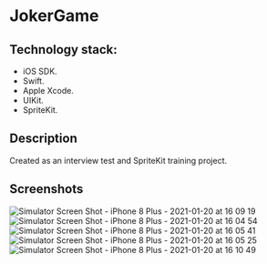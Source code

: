 # JokerGame

## Technology stack:
- iOS SDK.
- Swift.
- Apple Xcode.
- UIKit.
- SpriteKit.

## Description

Created as an interview test and SpriteKit training project.

## Screenshots

![Simulator Screen Shot - iPhone 8 Plus - 2021-01-20 at 16 09 19](https://user-images.githubusercontent.com/58864573/105179056-e0efaf80-5b39-11eb-9157-268d9c863795.png)
![Simulator Screen Shot - iPhone 8 Plus - 2021-01-20 at 16 04 54](https://user-images.githubusercontent.com/58864573/105179083-e77e2700-5b39-11eb-9654-685785ba5d98.png)
![Simulator Screen Shot - iPhone 8 Plus - 2021-01-20 at 16 05 41](https://user-images.githubusercontent.com/58864573/105179097-ebaa4480-5b39-11eb-916f-c7a4129b72a1.png)
![Simulator Screen Shot - iPhone 8 Plus - 2021-01-20 at 16 05 25](https://user-images.githubusercontent.com/58864573/105179102-ee0c9e80-5b39-11eb-81da-66789ab30815.png)
![Simulator Screen Shot - iPhone 8 Plus - 2021-01-20 at 16 10 49](https://user-images.githubusercontent.com/58864573/105179210-15636b80-5b3a-11eb-821f-af92bc89ffb9.png)
